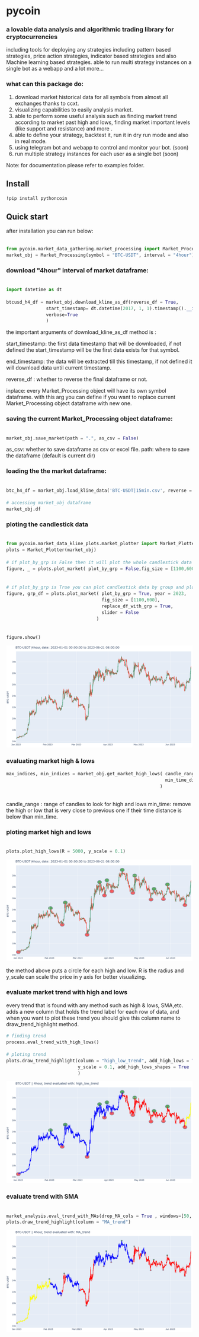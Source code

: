 # pycoin
### a lovable data analysis and algorithmic trading library for cryptocurrencies
including tools for deploying any strategies including pattern based strategies,
price action strategies, indicator based strategies and also Machine learning based strategies. 
able to run multi strategy instances on a single bot as a webapp and a lot more...
### what can this package do:
1. download market historical data for all symbols from almost all exchanges thanks to ccxt.
2. visualizing capabilities to easily analysis market.
3. able to perform some useful analysis such as finding market trend according to market past high and lows, finding market important levels (like support and resistance) and more .
4. able to define your strategy, backtest it, run it in dry run mode and also in real mode.
5. using telegram bot and webapp to control and monitor your bot. (soon)  
6. run multiple strategy instances for each user as a single bot (soon) 

Note: for documentation please refer to examples folder.

## Install
```bash
!pip install pythoncoin
```
## Quick start

after installation you can run below:

```python 

from pycoin.market_data_gathering.market_processing import Market_Processing
market_obj = Market_Processing(symbol = "BTC-USDT", interval = "4hour")

```
### download "4hour" interval of market dataframe:
```python

import datetime as dt

btcusd_h4_df = market_obj.download_kline_as_df(reverse_df = True, 
               start_timestamp= dt.datetime(2017, 1, 1).timestamp().__int__(), inplace= True,
               verbose=True
               ) 

```
the important arguments of download_kline_as_df method is :

start_timestamp: the first data timestamp that will be downloaded, if not defined the start_timestamp will be the first data exists for that symbol.

end_timestamp: the data will be extracted till this timestamp, if not defined it will download data until current timestamp.

reverse_df : whether to reverse the final dataframe or not.

inplace: every Market_Processing object will have its own symbol dataframe. 
with this arg you can define if you want to replace current Market_Processing object dataframe with new one.

### saving the current Market_Processing object dataframe:
```python

market_obj.save_market(path = ".", as_csv = False)

```
as_csv: whether to save dataframe as csv or excel file.
path: where to save the dataframe (default is current dir)

### loading the the market dataframe:
```python

btc_h4_df = market_obj.load_kline_data('BTC-USDT|15min.csv', reverse = True)

# accessing market_obj dataframe
market_obj.df

```
### ploting the candlestick data
```python

from pycoin.market_data_kline_plots.market_plotter import Market_Plotter
plots = Market_Plotter(market_obj)

# if plot_by_grp is False then it will plot the whole candlestick data (market_obj.df)
figure, _ = plots.plot_market( plot_by_grp = False,fig_size = [1100,600], slider = False)


# if plot_by_grp is True you can plot candlestick data by group and plot a specific year, month, day
figure, grp_df = plots.plot_market( plot_by_grp = True, year = 2023,
                                    fig_size = [1100,600],
                                    replace_df_with_grp = True, 
                                    slider = False
                                  )


figure.show()

```

![alt text](https://github.com/hadif1999/pycoin/blob/master/pics/btc_h4_2023_candlestick.png?raw=true)

### evaluating market high & lows
```python
max_indices, min_indices = market_obj.get_market_high_lows( candle_range = 100 , 
                                                            min_time_dist = dt.timedelta(hours=13),
                                                          ) 
                                                          
```
candle_range : range of candles to look for high and lows 
min_time: remove the high or low that is very close to previous one if their time distance is below than min_time.
### ploting market high and lows
```python

plots.plot_high_lows(R = 5000, y_scale = 0.1)

```
![alt text](https://github.com/hadif1999/pycoin/blob/master/pics/btc_h4_2023_high_lows.png?raw=true)

the method above puts a circle for each high and low. 
R is the radius and y_scale can scale the price in y axis for better visualizing.

### evaluate market trend with high and lows
every trend that is found with any method such as high & lows, SMA,etc. adds a new column that holds the trend label for each row of data, and when you want to plot these trend you should give this column name to draw_trend_highlight method.

```python
# finding trend 
process.eval_trend_with_high_lows()

# ploting trend
plots.draw_trend_highlight(column = "high_low_trend", add_high_lows = True, R = 3000, 
                           y_scale = 0.1, add_high_lows_shapes = True
                           )

```
![alt text](https://github.com/hadif1999/pycoin/blob/master/pics/btc_h4_2023_trend.png?raw=true)
### evaluate trend with SMA
```python

market_analysis.eval_trend_with_MAs(drop_MA_cols = True , windows=[50, 200])
plots.draw_trend_highlight(column = "MA_trend")

```
![alt text](https://github.com/hadif1999/pycoin/blob/master/pics/btc_h4_2023_MA_trend.png?raw=true)





